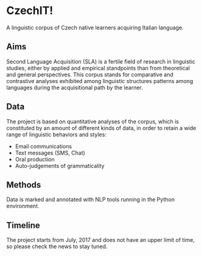 # CzechIT!
A linguistic corpus of Czech native learners acquiring Italian language.

## Aims
Second Language Acquisition (SLA) is a fertile field of research in linguistic studies, either by applied and empirical standpoints than from theoretical and general perspectives. 
This corpus stands for comparative and contrastive analyses exhibited among linguistic structures patterns among languages during the acquisitional path by the learner.

## Data
The project is based on quantitative analyses of the corpus, which is constituted by an amount of different kinds of data, in order to retain a wide range of linguistic behaviors and styles:
* Email communications
* Text messages (SMS, Chat)
* Oral production
* Auto-judgements of grammaticality

## Methods
Data is marked and annotated with NLP tools running in the Python environment.

## Timeline
The project starts from July, 2017 and does not have an upper limit of time, so please check the news to stay tuned.
